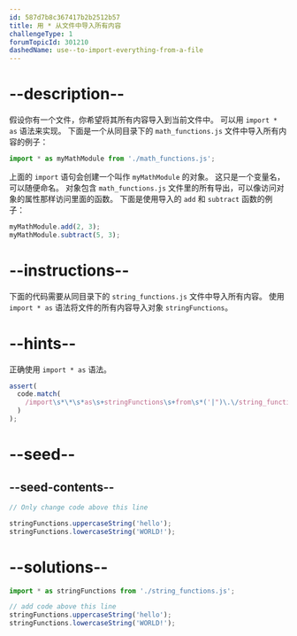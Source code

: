 ```yaml
---
id: 587d7b8c367417b2b2512b57
title: 用 * 从文件中导入所有内容
challengeType: 1
forumTopicId: 301210
dashedName: use--to-import-everything-from-a-file
---
```


# --description--

假设你有一个文件，你希望将其所有内容导入到当前文件中。 可以用 `import * as` 语法来实现。 下面是一个从同目录下的 `math_functions.js` 文件中导入所有内容的例子：

```js
import * as myMathModule from './math_functions.js';
```

上面的 `import` 语句会创建一个叫作 `myMathModule` 的对象。 这只是一个变量名，可以随便命名。 对象包含 `math_functions.js` 文件里的所有导出，可以像访问对象的属性那样访问里面的函数。 下面是使用导入的 `add` 和 `subtract` 函数的例子：

```js
myMathModule.add(2, 3);
myMathModule.subtract(5, 3);
```

# --instructions--

下面的代码需要从同目录下的 `string_functions.js` 文件中导入所有内容。 使用 `import * as` 语法将文件的所有内容导入对象 `stringFunctions`。

# --hints--

正确使用 `import * as` 语法。

```js
assert(
  code.match(
    /import\s*\*\s*as\s+stringFunctions\s+from\s*('|")\.\/string_functions\.js\1/g
  )
);
```

# --seed--

## --seed-contents--

```js
// Only change code above this line

stringFunctions.uppercaseString('hello');
stringFunctions.lowercaseString('WORLD!');
```

# --solutions--

```js
import * as stringFunctions from './string_functions.js';

// add code above this line
stringFunctions.uppercaseString('hello');
stringFunctions.lowercaseString('WORLD!');
```
